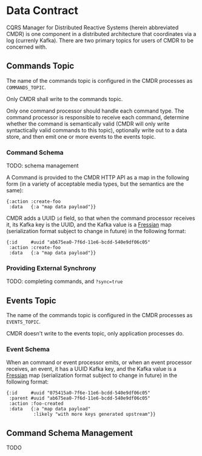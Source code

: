 # Data Contract

CQRS Manager for Distributed Reactive Systems (herein abbreviated
CMDR) is one component in a distributed architecture that coordinates
via a log (currenly Kafka).  There are two primary topics for users of
CMDR to be concerned with.

## Commands Topic

The name of the commands topic is configured in the CMDR processes as
`COMMANDS_TOPIC`.

Only CMDR shall write to the commands topic.

Only one command processor should handle each command type.  The
command processor is responsible to receive each command, determine
whether the command is semantically valid (CMDR will only write
syntactically valid commands to this topic), optionally write out to a
data store, and then emit one or more events to the events topic.

### Command Schema

TODO: schema management

A Command is provided to the CMDR HTTP API as a map in the following
form (in a variety of acceptable media types, but the semantics are
the same):

``` edn
{:action :create-foo
 :data   {:a "map data payload"}}
```

CMDR adds a UUID `id` field, so that when the command processor
receives it, its Kafka key is the UUID, and the Kafka value is a
[Fressian](https://github.com/Datomic/fressian) map (serialization
format subject to change in future) in the following format:

``` edn
{:id     #uuid "ab675ea0-7f6d-11e6-bcdd-540e9df06c05"
 :action :create-foo
 :data   {:a "map data payload"}}
```

### Providing External Synchrony

TODO: completing commands, and `?sync=true`

## Events Topic

The name of the commands topic is configured in the CMDR processes as
`EVENTS_TOPIC`.

CMDR doesn't write to the events topic, only application processes do.

### Event Schema

When an command or event processor emits, or when an event processor
receives, an event, it has a UUID Kafka key, and the Kafka value is a
[Fressian](https://github.com/Datomic/fressian) map (serialization
format subject to change in future) in the following format:

``` edn
{:id     #uuid "075415a0-7f6e-11e6-bcdd-540e9df06c05"
 :parent #uuid "ab675ea0-7f6d-11e6-bcdd-540e9df06c05"
 :action :foo-created
 :data   {:a "map data payload"
          :likely "with more keys generated upstream"}}
```

## Command Schema Management

TODO
